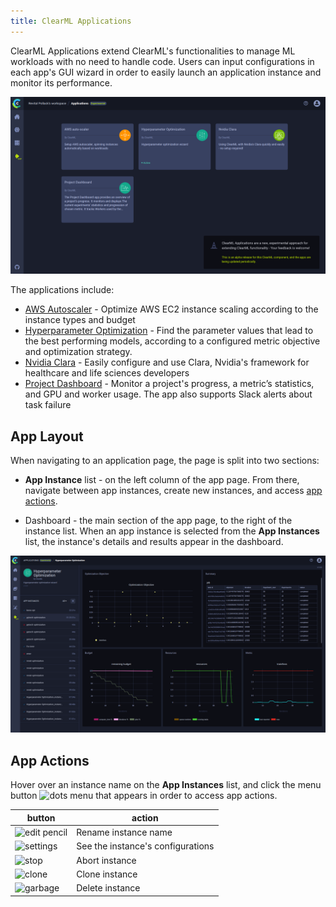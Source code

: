 ```yaml
---
title: ClearML Applications
---
```


ClearML Applications extend ClearML's functionalities to manage ML workloads with no need to handle code. Users can 
input configurations in each app's GUI wizard in order to easily launch an application instance and monitor its 
performance.

![ClearML Applications main page](../../img/webapp_apps_overview.png)

The applications include:
* [AWS Autoscaler](aws_auto_scaler.md) - Optimize AWS EC2 instance scaling according to the instance types and budget 
* [Hyperparameter Optimization](hyperparam_opt.md) - Find the parameter values that lead to the best performing models, 
  according to a configured metric objective and optimization strategy.
* [Nvidia Clara](nvidia_clara.md) - Easily configure and use Clara, Nvidia's framework for healthcare and life sciences 
  developers
* [Project Dashboard](project_dashboard.md) - Monitor a project's progress, a metric’s statistics, and GPU and worker usage. The app also supports Slack alerts about task failure 

## App Layout

When navigating to an application page, the page is split into two sections:
* **App Instance** list - on the left column of the app page. From there, navigate between app instances, create new 
  instances, and access [app actions](#app-actions). 
  
* Dashboard - the main section of the app page, to the right of the instance list. When an app instance is selected from 
  the **App Instances** list, the instance's details and results appear in the dashboard. 


![Hyperparameter Optimization App](../../img/webapp_apps_hpo.png)


## App Actions

Hover over an instance name on the **App Instances** list, and click the menu button 
<img src="/docs/latest/icons/ico-dots-v-menu.svg" alt="dots menu" className="icon size-sm space-sm" /> that appears in 
order to access app actions. 

|button|action|
|--|--|
|<img src="/docs/latest/icons/ico-edit.svg" alt="edit pencil" className="icon size-sm space-sm" /> | Rename instance name |
|<img src="/docs/latest/icons/ico-settings.svg" alt="settings" className="icon size-sm space-sm" /> | See the instance's configurations |
|<img src="/docs/latest/icons/ico-status-aborted.svg" alt="stop" className="icon size-sm space-sm" /> | Abort instance |
|<img src="/docs/latest/icons/ico-clone.svg" alt="clone" className="icon size-sm space-sm" /> | Clone instance |
|<img src="/docs/latest/icons/ico-trash.svg" alt="garbage" className="icon size-sm space-sm" />| Delete instance |


